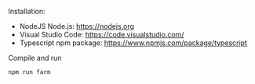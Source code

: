 Installation:
- NodeJS
Node.js: https://nodejs.org
- Visual Studio Code: https://code.visualstudio.com/
- Typescript npm package: https://www.npmjs.com/package/typescript

Compile and run

```npm run farm```
